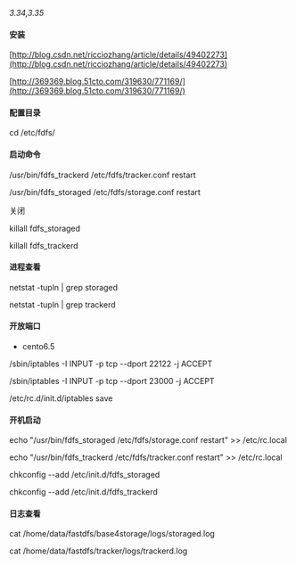 _3.34,3.35_

#### 安装

[http://blog.csdn.net/ricciozhang/article/details/49402273](http://blog.csdn.net/ricciozhang/article/details/49402273)

[http://369369.blog.51cto.com/319630/771169/](http://369369.blog.51cto.com/319630/771169/)

#### 配置目录

cd /etc/fdfs/

#### 启动命令

/usr/bin/fdfs\_trackerd /etc/fdfs/tracker.conf restart

/usr/bin/fdfs\_storaged /etc/fdfs/storage.conf restart

关闭

killall fdfs\_storaged

killall fdfs\_trackerd

#### 进程查看

netstat -tupln \| grep storaged

netstat -tupln \| grep trackerd

#### 开放端口

* cento6.5

/sbin/iptables -I INPUT -p tcp --dport 22122 -j ACCEPT

/sbin/iptables -I INPUT -p tcp --dport 23000 -j ACCEPT

/etc/rc.d/init.d/iptables save

#### 开机启动

echo "/usr/bin/fdfs\_storaged /etc/fdfs/storage.conf restart" &gt;&gt; /etc/rc.local

echo "/usr/bin/fdfs\_trackerd /etc/fdfs/tracker.conf restart" &gt;&gt; /etc/rc.local

chkconfig --add /etc/init.d/fdfs\_storaged

chkconfig --add /etc/init.d/fdfs\_trackerd



#### 日志查看

cat /home/data/fastdfs/base4storage/logs/storaged.log

cat /home/data/fastdfs/tracker/logs/trackerd.log

